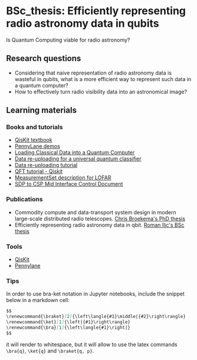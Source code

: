 # BSc_thesis: Efficiently representing radio astronomy data in qubits

Is Quantum Computing viable for radio astronomy?

## Research questions
- Considering that naive representation of radio astronomy data is wasteful in qubits, what is a more efficient way to represent such data in a quantum computer?
- How to effectively turn radio visibility data into an astronomical image?

## Learning materials

### Books and tutorials

- [QisKit textbook](https://qiskit.org/textbook/preface.html)
- [PennyLane demos](https://pennylane.ai/qml/demos_getting-started.html)
- [Loading Classical Data into a Quantum Computer](https://arxiv.org/abs/1803.01958)
- [Data re-uploading for a universal quantum classifier](https://arxiv.org/abs/1907.02085)
- [Data re-uploading tutorial](https://github.com/NLESC-quantum/quantum_comp/tree/main/pulsar_search/ml/reupload)
- [QFT tutorial - Qiskit](https://qiskit.org/textbook/ch-algorithms/quantum-fourier-transform.html#3.-Example-1:-1-qubit-QFT-)
- [MeasurementSet description for LOFAR](file:///C:/Users/roman/OneDrive/Bureau/UM/BSc/TH/Visibitlity_data_format/LOFAR.pdf)
- [SDP to CSP Mid Interface Control Document](file:///C:/Users/roman/OneDrive/Bureau/UM/BSc/TH/Visibitlity_data_format/SKA.pdf)

### Publications
- Commodity compute and data-transport system design in modern large-scale distributed radio telescopes. [Chris Broekema's PhD thesis](https://www.astron.nl/~broekema/Thesis/PhD-Thesis.pdf)
- Efficiently representing radio astronomy data in qbit. [Roman Ilic's BSc thesis](https://fr.overleaf.com/read/dtxmfchtqbmp)

### Tools
- [QisKit](https://qiskit.org/)
- [Pennylane](https://pennylane.ai/)

### Tips
In order to use bra-ket notation in Jupyter notebooks, include the snippet below in a markdown cell:

```markdown
$$
\renewcommand{\braket}[2]{\left\langle{#1}\middle|{#2}\right\rangle}
\renewcommand{\ket}[1]{\left|{#1}\right\rangle}
\renewcommand{\bra}[1]{\left\langle{#1}\right|}
$$
```

it will render to whitespace, but it will allow to use the latex commands `\bra{q}`, `\ket{q}` and `\braket{q, p}`.
